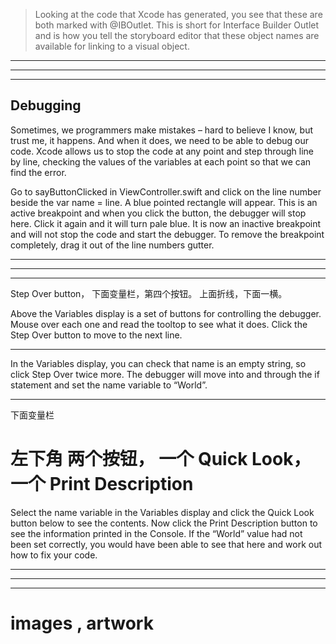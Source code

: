 
> Looking at the code that Xcode has generated, you see that these are both marked with @IBOutlet. This is short for Interface Builder Outlet and is how you tell the storyboard editor that these object names are available for linking to a visual object.





<hr>



<hr>



<hr>


## Debugging


Sometimes, we programmers make mistakes – hard to believe I know, but trust me, it happens. And when it does, we need to be able to debug our code. Xcode allows us to stop the code at any point and step through line by line, checking the values of the variables at each point so that we can find the error.



Go to sayButtonClicked in ViewController.swift and click on the line number beside the var name = line. A blue pointed rectangle will appear. This is an active breakpoint and when you click the button, the debugger will stop here. Click it again and it will turn pale blue. It is now an inactive breakpoint and will not stop the code and start the debugger. To remove the breakpoint completely, drag it out of the line numbers gutter.

<hr>
<hr>


<hr>

Step Over button， 下面变量栏，第四个按钮。 上面折线，下面一横。


Above the Variables display is a set of buttons for controlling the debugger. Mouse over each one and read the tooltop to see what it does. Click the Step Over button to move to the next line.


<hr>




In the Variables display, you can check that name is an empty string, so click Step Over twice more. The debugger will move into and through the if statement and set the name variable to “World”.


<hr>

下面变量栏
# 左下角 两个按钮， 一个  Quick Look， 一个 Print Description 

Select the name variable in the Variables display and click the Quick Look button below to see the contents. Now click the Print Description button to see the information printed in the Console. If the “World” value had not been set correctly, you would have been able to see that here and work out how to fix your code.

<hr>
<hr>
<hr>

# images , artwork



